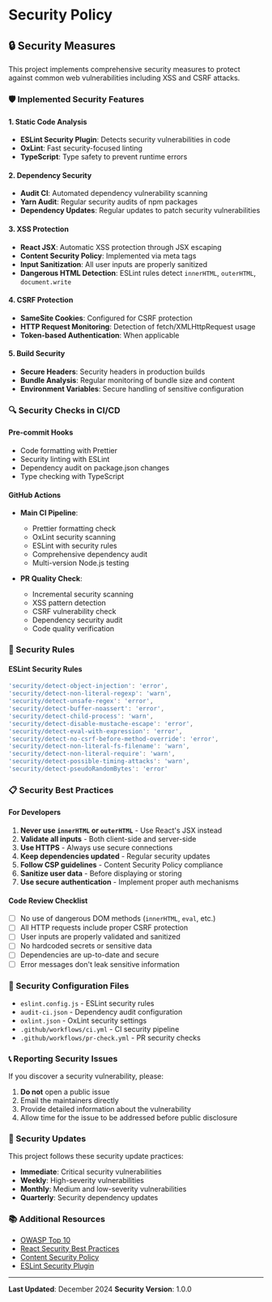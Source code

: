 # Security Policy

## 🔒 Security Measures

This project implements comprehensive security measures to protect against common web vulnerabilities including XSS and CSRF attacks.

### 🛡️ Implemented Security Features

#### 1. Static Code Analysis

- **ESLint Security Plugin**: Detects security vulnerabilities in code
- **OxLint**: Fast security-focused linting
- **TypeScript**: Type safety to prevent runtime errors

#### 2. Dependency Security

- **Audit CI**: Automated dependency vulnerability scanning
- **Yarn Audit**: Regular security audits of npm packages
- **Dependency Updates**: Regular updates to patch security vulnerabilities

#### 3. XSS Protection

- **React JSX**: Automatic XSS protection through JSX escaping
- **Content Security Policy**: Implemented via meta tags
- **Input Sanitization**: All user inputs are properly sanitized
- **Dangerous HTML Detection**: ESLint rules detect `innerHTML`, `outerHTML`, `document.write`

#### 4. CSRF Protection

- **SameSite Cookies**: Configured for CSRF protection
- **HTTP Request Monitoring**: Detection of fetch/XMLHttpRequest usage
- **Token-based Authentication**: When applicable

#### 5. Build Security

- **Secure Headers**: Security headers in production builds
- **Bundle Analysis**: Regular monitoring of bundle size and content
- **Environment Variables**: Secure handling of sensitive configuration

### 🔍 Security Checks in CI/CD

#### Pre-commit Hooks

- Code formatting with Prettier
- Security linting with ESLint
- Dependency audit on package.json changes
- Type checking with TypeScript

#### GitHub Actions

- **Main CI Pipeline**:
  - Prettier formatting check
  - OxLint security scanning
  - ESLint with security rules
  - Comprehensive dependency audit
  - Multi-version Node.js testing

- **PR Quality Check**:
  - Incremental security scanning
  - XSS pattern detection
  - CSRF vulnerability check
  - Dependency security audit
  - Code quality verification

### 🚨 Security Rules

#### ESLint Security Rules

```javascript
'security/detect-object-injection': 'error',
'security/detect-non-literal-regexp': 'warn',
'security/detect-unsafe-regex': 'error',
'security/detect-buffer-noassert': 'error',
'security/detect-child-process': 'warn',
'security/detect-disable-mustache-escape': 'error',
'security/detect-eval-with-expression': 'error',
'security/detect-no-csrf-before-method-override': 'error',
'security/detect-non-literal-fs-filename': 'warn',
'security/detect-non-literal-require': 'warn',
'security/detect-possible-timing-attacks': 'warn',
'security/detect-pseudoRandomBytes': 'error'
```

### 📋 Security Best Practices

#### For Developers

1. **Never use `innerHTML` or `outerHTML`** - Use React's JSX instead
2. **Validate all inputs** - Both client-side and server-side
3. **Use HTTPS** - Always use secure connections
4. **Keep dependencies updated** - Regular security updates
5. **Follow CSP guidelines** - Content Security Policy compliance
6. **Sanitize user data** - Before displaying or storing
7. **Use secure authentication** - Implement proper auth mechanisms

#### Code Review Checklist

- [ ] No use of dangerous DOM methods (`innerHTML`, `eval`, etc.)
- [ ] All HTTP requests include proper CSRF protection
- [ ] User inputs are properly validated and sanitized
- [ ] No hardcoded secrets or sensitive data
- [ ] Dependencies are up-to-date and secure
- [ ] Error messages don't leak sensitive information

### 🔧 Security Configuration Files

- `eslint.config.js` - ESLint security rules
- `audit-ci.json` - Dependency audit configuration
- `oxlint.json` - OxLint security settings
- `.github/workflows/ci.yml` - CI security pipeline
- `.github/workflows/pr-check.yml` - PR security checks

### 📞 Reporting Security Issues

If you discover a security vulnerability, please:

1. **Do not** open a public issue
2. Email the maintainers directly
3. Provide detailed information about the vulnerability
4. Allow time for the issue to be addressed before public disclosure

### 🔄 Security Updates

This project follows these security update practices:

- **Immediate**: Critical security vulnerabilities
- **Weekly**: High-severity vulnerabilities
- **Monthly**: Medium and low-severity vulnerabilities
- **Quarterly**: Security dependency updates

### 📚 Additional Resources

- [OWASP Top 10](https://owasp.org/www-project-top-ten/)
- [React Security Best Practices](https://reactjs.org/docs/dom-elements.html#dangerouslysetinnerhtml)
- [Content Security Policy](https://developer.mozilla.org/en-US/docs/Web/HTTP/CSP)
- [ESLint Security Plugin](https://github.com/eslint-community/eslint-plugin-security)

---

**Last Updated**: December 2024
**Security Version**: 1.0.0
